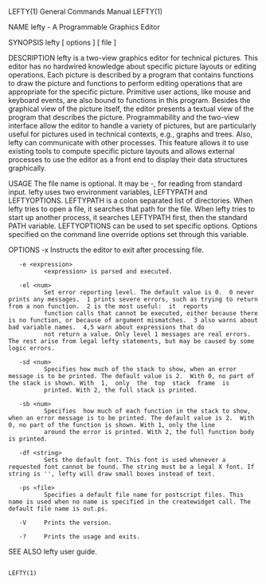 LEFTY(1)                                                                                 General Commands Manual                                                                                 LEFTY(1)

NAME
       lefty - A Programmable Graphics Editor

SYNOPSIS
       lefty [ options ] [ file ]

DESCRIPTION
       lefty  is  a two-view graphics editor for technical pictures. This editor has no hardwired knowledge about specific picture layouts or editing operations.  Each picture is described by a program
       that contains functions to draw the picture and functions to perform editing operations that are appropriate for the specific picture. Primitive user actions, like mouse and keyboard events, are
       also  bound  to functions in this program. Besides the graphical view of the picture itself, the editor presents a textual view of the program that describes the picture. Programmability and the
       two-view interface allow the editor to handle a variety of pictures, but are particularly useful for pictures used in technical contexts, e.g., graphs and trees. Also, lefty can communicate with
       other  processes. This feature allows it to use existing tools to compute specific picture layouts and allows external processes to use the editor as a front end to display their data structures
       graphically.

USAGE
       The file name is optional. It may be -, for reading from standard input.  lefty uses two environment variables, LEFTYPATH and LEFTYOPTIONS.  LEFTYPATH is a colon separated list  of  directories.
       When lefty tries to open a file, it searches that path for the file. When lefty tries to start up another process, it searches LEFTYPATH first, then the standard PATH variable.  LEFTYOPTIONS can
       be used to set specific options. Options specified on the command line override options set through this variable.

OPTIONS
       -x     Instructs the editor to exit after processing file.

       -e <expression>
              <expression> is parsed and executed.

       -el <num>
              Set error reporting level. The default value is 0.  0 never prints any messages.  1 prints severe errors, such as trying to return from a non function.  2 is the most useful:  it  reports
              function calls that cannot be executed, either because there is no function, or because of argument mismatches.  3 also warns about bad variable names.  4,5 warn about expressions that do
              not return a value. Only level 1 messages are real errors. The rest arise from legal lefty statements, but may be caused by some logic errors.

       -sd <num>
              Specifies how much of the stack to show, when an error message is to be printed. The default value is 2.  With 0, no part of the stack is shown. With  1,  only  the  top  stack  frame  is
              printed. With 2, the full stack is printed.

       -sb <num>
              Specifies  how much of each function in the stack to show, when an error message is to be printed. The default value is 2.  With 0, no part of the function is shown. With 1, only the line
              around the error is printed. With 2, the full function body is printed.

       -df <string>
              Sets the default font. This font is used whenever a requested font cannot be found. The string must be a legal X font. If string is '', lefty will draw small boxes instead of text.

       -ps <file>
              Specifies a default file name for postscript files. This name is used when no name is specified in the createwidget call. The default file name is out.ps.

       -V     Prints the version.

       -?     Prints the usage and exits.

SEE ALSO
       lefty user guide.

                                                                                                                                                                                                 LEFTY(1)

